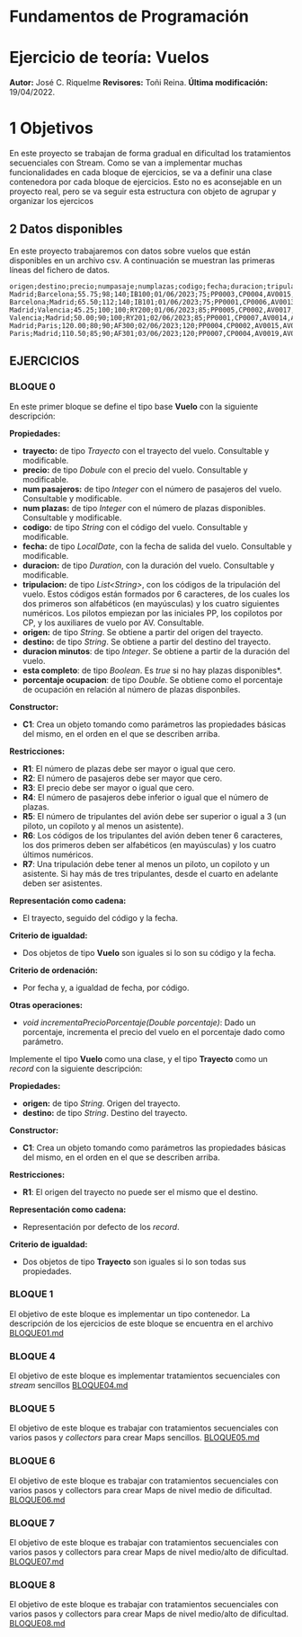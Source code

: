 # Fundamentos de Programación
# Ejercicio de teoría: Vuelos

**Autor:** José C. Riquelme 
**Revisores:**  Toñi Reina. 
**Última modificación:** 19/04/2022.

# **1 Objetivos**

En este proyecto se trabajan de forma gradual en dificultad los tratamientos secuenciales con Stream. Como se van a implementar muchas funcionalidades en cada bloque de ejercicios, se va a definir una clase contenedora por cada bloque de ejercicios. Esto no es aconsejable en un proyecto real, pero se va seguir esta estructura con objeto de agrupar y organizar los ejercicos


## **2 Datos disponibles**

En este proyecto trabajaremos con datos sobre vuelos que están disponibles en un archivo csv. A continuación se muestran las primeras líneas del fichero de datos.

```
﻿﻿origen;destino;precio;numpasaje;numplazas;codigo;fecha;duracion;tripulantes
Madrid;Barcelona;55.75;98;140;IB100;01/06/2023;75;PP0003,CP0004,AV0015,AV0006,AV0007
Barcelona;Madrid;65.50;112;140;IB101;01/06/2023;75;PP0001,CP0006,AV0013,AV0014,AV0025,AV0026	
Madrid;Valencia;45.25;100;100;RY200;01/06/2023;85;PP0005,CP0002,AV0017,AV0008,AV0019,AV0011		
Valencia;Madrid;50.00;90;100;RY201;02/06/2023;85;PP0001,CP0007,AV0014,AV0011,AV0025
Madrid;Paris;120.00;80;90;AF300;02/06/2023;120;PP0004,CP0002,AV0015,AV0014,AV0017,AV0008,AV0021		
Paris;Madrid;110.50;85;90;AF301;03/06/2023;120;PP0007,CP0004,AV0019,AV0020,AV0021		
```

## EJERCICIOS


### **BLOQUE 0**

En este primer bloque se define el tipo base **Vuelo** con la siguiente descripción:


**Propiedades:**

- **trayecto:** de tipo *Trayecto* con el trayecto del vuelo. Consultable y modificable.
- **precio:** de tipo *Dobule* con el precio del vuelo. Consultable y modificable.
- **num pasajeros:** de tipo *Integer* con el número de pasajeros del vuelo. Consultable y modificable.
- **num plazas:** de tipo *Integer* con el número de plazas disponibles. Consultable y modificable.
- **codigo:** de tipo *String* con el código del vuelo. Consultable y modificable.
- **fecha:**  de tipo *LocalDate*, con la fecha de salida del vuelo. Consultable y modificable.
- **duracion:**  de tipo *Duration*, con la duración del vuelo. Consultable  y modificable.
- **tripulacion:** de tipo *List\<String\>*, con los códigos de la tripulación del vuelo. Estos códigos están formados por 6 caracteres, de los cuales los dos primeros son alfabéticos (en mayúsculas) y los cuatro siguientes numéricos. Los pilotos empiezan por las iniciales PP, los copilotos por CP, y los auxiliares de vuelo por AV. Consultable. 
- **origen:** de tipo *String*. Se obtiene a partir del origen del trayecto.
- **destino:** de tipo *String*. Se obtiene a partir del destino del trayecto.
- **duracion minutos**: de tipo *Integer*. Se obtiene a partir de la duración del vuelo.
- **esta completo**: de tipo *Boolean*. Es *true* si no hay plazas disponibles*.
- **porcentaje ocupacion**: de tipo *Double*. Se obtiene como el porcentaje de ocupación en relación al número de plazas disponbiles.

**Constructor:**

- **C1**: Crea un objeto tomando como parámetros las propiedades básicas del mismo, en el orden en el que se describen arriba.

**Restricciones:**

- **R1**: El número de plazas debe ser mayor o igual que cero.
- **R2**: El número de pasajeros debe ser mayor que cero.
- **R3**: El precio debe ser mayor o igual que cero.
- **R4**: El número de pasajeros debe inferior o igual que el número de plazas.
- **R5**: El número de tripulantes del avión debe ser superior o igual a 3 (un piloto, un copiloto y al menos un asistente).
- **R6**: Los códigos de los tripulantes del avión deben tener 6 caracteres, los dos primeros deben ser alfabéticos (en mayúsculas) y los cuatro últimos numéricos. 
- **R7**: Una tripulación debe tener al menos un piloto, un copiloto y un asistente. Si hay más de tres tripulantes, desde el cuarto en adelante deben ser asistentes.


**Representación como cadena:**

- El trayecto, seguido del código y la fecha.

**Criterio de igualdad:**

- Dos objetos de tipo **Vuelo** son iguales si lo son su código y la fecha.

**Criterio de ordenación:**

- Por fecha y, a igualdad de fecha, por código.

**Otras operaciones:**

- *void incrementaPrecioPorcentaje(Double porcentaje)*: Dado un porcentaje, incrementa el precio del vuelo en el porcentaje dado como parámetro.

Implemente el tipo **Vuelo** como una clase, y el tipo **Trayecto** como un *record* con la siguiente descripción:

**Propiedades:**

- **origen:** de tipo *String*. Origen del trayecto.
- **destino:** de tipo *String*. Destino del trayecto.

**Constructor:**

- **C1**: Crea un objeto tomando como parámetros las propiedades básicas del mismo, en el orden en el que se describen arriba.

**Restricciones:**

- **R1**: El origen del trayecto no puede ser el mismo que el destino.

**Representación como cadena:**

- Representación por defecto de los *record*.

**Criterio de igualdad:**

- Dos objetos de tipo **Trayecto** son iguales si lo son todas sus propiedades.


### **BLOQUE 1**

El objetivo de este bloque es implementar un tipo contenedor. La descripción de los ejercicios de este bloque se encuentra en el archivo [BLOQUE01.md](./BLOQUE01.md)

### **BLOQUE 4**

El objetivo de este bloque es implementar tratamientos secuenciales con *stream* sencillos [BLOQUE04.md](./BLOQUE04.md)

### **BLOQUE 5**

El objetivo de este bloque es trabajar con tratamientos secuenciales con varios pasos y *collectors* para crear Maps sencillos. [BLOQUE05.md](./BLOQUE05.md)


### **BLOQUE 6**

El objetivo de este bloque es trabajar con tratamientos secuenciales con varios pasos y collectors para crear Maps de nivel medio de dificultad. [BLOQUE06.md](./BLOQUE06.md)


### **BLOQUE 7**

El objetivo de este bloque es trabajar con tratamientos secuenciales con varios pasos y collectors para crear Maps de nivel medio/alto de dificultad. [BLOQUE07.md](./BLOQUE07.md)

### **BLOQUE 8**

El objetivo de este bloque es trabajar con tratamientos secuenciales con varios pasos y collectors para crear Maps de nivel medio/alto de dificultad. [BLOQUE08.md](./BLOQUE08.md)
